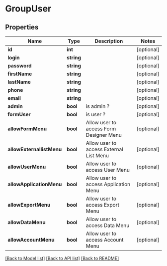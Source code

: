 # GroupUser

## Properties
Name | Type | Description | Notes
------------ | ------------- | ------------- | -------------
**id** | **int** |  | [optional] 
**login** | **string** |  | [optional] 
**password** | **string** |  | [optional] 
**firstName** | **string** |  | [optional] 
**lastName** | **string** |  | [optional] 
**phone** | **string** |  | [optional] 
**email** | **string** |  | [optional] 
**admin** | **bool** | is admin ? | [optional] 
**formUser** | **bool** | is user ? | [optional] 
**allowFormMenu** | **bool** | Allow user to access Form Designer Menu | [optional] 
**allowExternallistMenu** | **bool** | Allow user to access External List Menu | [optional] 
**allowUserMenu** | **bool** | Allow user to access User Menu | [optional] 
**allowApplicationMenu** | **bool** | Allow user to access Application Menu | [optional] 
**allowExportMenu** | **bool** | Allow user to access Export Menu | [optional] 
**allowDataMenu** | **bool** | Allow user to access Data Menu | [optional] 
**allowAccountMenu** | **bool** | Allow user to access Account Menu | [optional] 

[[Back to Model list]](../README.md#documentation-for-models) [[Back to API list]](../README.md#documentation-for-api-endpoints) [[Back to README]](../README.md)

